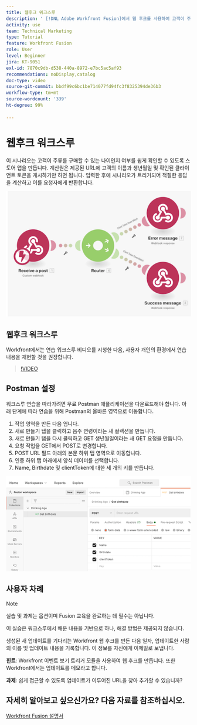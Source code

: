 ```yaml
---
title: 웹후크 워크스루
description: ' [!DNL Adobe Workfront Fusion]에서 웹 후크를 사용하여 고객이 주류를 구매할 수 있는 연령인지 판단하는 앱을 만드는 방법을 알아봅니다.'
activity: use
team: Technical Marketing
type: Tutorial
feature: Workfront Fusion
role: User
level: Beginner
jira: KT-9051
exl-id: 7870c9db-d538-440a-8972-e7bc5ac5af93
recommendations: noDisplay,catalog
doc-type: video
source-git-commit: bbdf99c6bc1be714077fd94fc3f8325394de36b3
workflow-type: tm+mt
source-wordcount: '339'
ht-degree: 99%

---
```


# 웹후크 워크스루

이 시나리오는 고객이 주류를 구매할 수 있는 나이인지 여부를 쉽게 확인할 수 있도록 스토어 앱을 만듭니다. 계산원은 제공된 URL에 고객의 이름과 생년월일 및 확인된 클라이언트 토큰을 게시하기만 하면 됩니다. 입력한 후에 시나리오가 트리거되어 적절한 응답을 계산하고 이를 요청자에게 반환합니다.

![전환 모듈을 사용하는 이미지](assets/beyond-basic-modules-5.png)

## 웹후크 워크스루

Workfront에서는 연습 워크스루 비디오를 시청한 다음, 사용자 개인의 환경에서 연습 내용을 재현할 것을 권장합니다.

>[!VIDEO](https://video.tv.adobe.com/v/335292/?quality=12&learn=on&enablevpops=1)


## Postman 설정

워크스루 연습을 따라가려면 무료 Postman 애플리케이션을 다운로드해야 합니다. 아래 단계에 따라 연습을 위해 Postman의 올바른 영역으로 이동합니다.

1. 작업 영역을 만든 다음 엽니다.
1. 새로 만들기 탭을 클릭하고 음주 연령이라는 새 컬렉션을 만듭니다.
1. 새로 만들기 탭을 다시 클릭하고 GET 생년월일이라는 새 GET 요청을 만듭니다.
1. 요청 작업을 GET에서 POST로 변경합니다.
1. POST URL 필드 아래의 본문 하위 탭 영역으로 이동합니다.
1. 인증 하위 탭 아래에서 양식 데이터를 선택합니다.
1. Name, Birthdate 및 clientToken에 대한 세 개의 키를 만듭니다.

![전환 모듈을 사용하는 이미지](assets/beyond-basic-modules-6.png)

## 사용자 차례

>[!NOTE]
>
>실습 및 과제는 옵션이며 Fusion 교육을 완료하는 데 필수는 아닙니다.

이 실습은 워크스루에서 배운 내용을 기반으로 하나, 해결 방법은 제공되지 않습니다.

생성된 새 업데이트를 기다리는 Workfront 웹 후크를 만든 다음 일자, 업데이트한 사람의 이름 및 업데이트 내용을 기록합니다. 이 정보를 자신에게 이메일로 보냅니다.

**힌트**: Workfront 이벤트 보기 트리거 모듈을 사용하여 웹 후크를 만듭니다. 또한 Workfront에서는 업데이트를 메모라고 합니다.

**과제**: 쉽게 접근할 수 있도록 업데이트가 이루어진 URL을 찾아 추가할 수 있습니까?


## 자세히 알아보고 싶으신가요? 다음 자료를 참조하십시오.

[Workfront Fusion 설명서](https://experienceleague.adobe.com/ko/docs/workfront-fusion/using/get-started-with-fusion/understand-workfront-fusion/workfront-fusion-overview)

